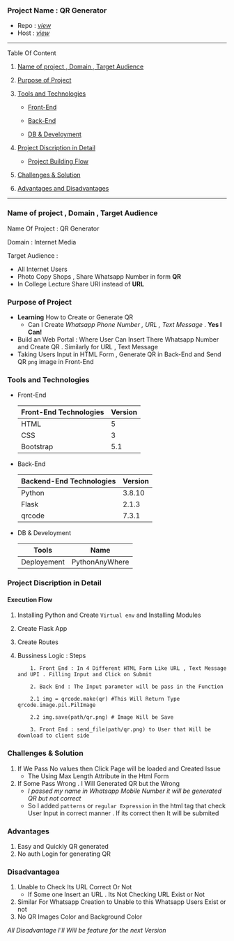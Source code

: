 ### Project Name : QR Generator

- Repo : [_view_](https://github.com/one-numan/QR-Generate)
- Host : [_view_](https://onenuman2.pythonanywhere.com/)

---

Table Of Content

1. [Name of project , Domain , Target Audience](#t1)
2. [Purpose of Project](#t2)

3. [Tools and Technologies](#t3)

   - [Front-End](#t3_1)

   - [Back-End](#t3_2)

   - [DB & Develoyment](#t3_3)

4. [Project Discription in Detail](#t4)

   - [Project Building Flow](#t4_1)

5. [Challenges & Solution](#t6)

6. [Advantages and Disadvantages](#t7)

---

### Name of project , Domain , Target Audience

<a name='t1'></a>
Name Of Project : QR Generator

Domain : Internet Media

Target Audience :

- All Internet Users
- Photo Copy Shops , Share Whatsapp Number in form **QR**
- In College Lecture Share URl instead of **URL**

### Purpose of Project

<a name='t2'></a>

- **Learning** How to Create or Generate QR
  - Can I Create _Whatsapp Phone Number , URL , Text Message_ . **Yes I Can!**
- Build an Web Portal : Where User Can Insert There Whatsapp Number and Create QR . Similarly for URL , Text Message
- Taking Users Input in HTML Form , Generate QR in Back-End and Send QR `png` image in Front-End

### Tools and Technologies

<a name='t3'></a>

- Front-End
  <a name='t3_1'></a>

  | Front-End Technologies | Version |
  | ---------------------- | ------- |
  | HTML                   | 5       |
  | CSS                    | 3       |
  | Bootstrap              | 5.1     |

- Back-End
  <a name='t3_2'></a>

  | Backend-End Technologies | Version |
  | ------------------------ | ------- |
  | Python                   | 3.8.10  |
  | Flask                    | 2.1.3   |
  | qrcode                   | 7.3.1   |

- DB & Develoyment
  <a name='t3_3'></a>

  | Tools       | Name           |
  | ----------- | -------------- |
  | Deployement | PythonAnyWhere |

### Project Discription in Detail

<a name='t4'></a>

#### Execution Flow

1.  Installing Python and Create `Virtual env` and Installing Modules

1.  Create Flask App

1.  Create Routes

1.  Bussiness Logic : Steps

    ```
        1. Front End : In 4 Different HTML Form Like URL , Text Message and UPI . Filling Input and Click on Submit

        2. Back End : The Input parameter will be pass in the Function

        2.1 img = qrcode.make(qr) #This Will Return Type qrcode.image.pil.PilImage

        2.2 img.save(path/qr.png) # Image Will be Save

        3. Front End : send_file(path/qr.png) to User that Will be download to client side
    ```

### Challenges & Solution

<a name='t5'></a>

1. If We Pass No values then Click Page will be loaded and Created Issue
   - The Using Max Length Attribute in the Html Form
2. If Some Pass Wrong . I Will Generated QR but the Wrong
   - _I passed my name in Whatsapp Mobile Number it will be generated QR but not correct_
   - So I added `patterns` or `regular Expression` in the html tag that check User Input in correct manner . If its correct then It will be submited

### Advantages

<a name='t5'></a>

1. Easy and Quickly QR generated
2. No auth Login for generating QR

### Disadvantagea

1. Unable to Check Its URL Correct Or Not
   - If Some one Insert an URL . Its Not Checking URL Exist or Not
2. Similar For Whatsapp Creation to Unable to this Whatsapp Users Exist or not
3. No QR Images Color and Background Color

_All Disadvantage I'll Will be feature for the next Version_
